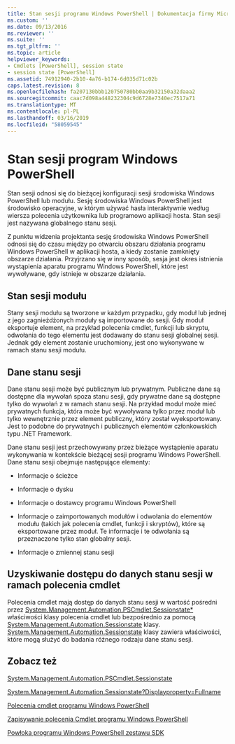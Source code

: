 ```yaml
---
title: Stan sesji programu Windows PowerShell | Dokumentacja firmy Microsoft
ms.custom: ''
ms.date: 09/13/2016
ms.reviewer: ''
ms.suite: ''
ms.tgt_pltfrm: ''
ms.topic: article
helpviewer_keywords:
- Cmdlets [PowerShell], session state
- session state [PowerShell]
ms.assetid: 74912940-2b10-4a76-b174-6d035d71c02b
caps.latest.revision: 8
ms.openlocfilehash: fa207130bbb120750780bb0aa9b32150a32daaa2
ms.sourcegitcommit: caac7d098a448232304c9d6728e7340ec7517a71
ms.translationtype: MT
ms.contentlocale: pl-PL
ms.lasthandoff: 03/16/2019
ms.locfileid: "58059545"
---
```

# <a name="windows-powershell-session-state"></a>Stan sesji program Windows PowerShell

Stan sesji odnosi się do bieżącej konfiguracji sesji środowiska Windows PowerShell lub modułu. Sesję środowiska Windows PowerShell jest środowisko operacyjne, w którym używać hasła interaktywnie według wiersza polecenia użytkownika lub programowo aplikacji hosta. Stan sesji jest nazywana globalnego stanu sesji.

Z punktu widzenia projektanta sesję środowiska Windows PowerShell odnosi się do czasu między po otwarciu obszaru działania programu Windows PowerShell w aplikacji hosta, a kiedy zostanie zamknięty obszarze działania. Przyjrzano się w inny sposób, sesja jest okres istnienia wystąpienia aparatu programu Windows PowerShell, które jest wywoływane, gdy istnieje w obszarze działania.

## <a name="module-session-state"></a>Stan sesji modułu

Stany sesji modułu są tworzone w każdym przypadku, gdy moduł lub jednej z jego zagnieżdżonych moduły są importowane do sesji. Gdy moduł eksportuje element, na przykład polecenia cmdlet, funkcji lub skryptu, odwołania do tego elementu jest dodawany do stanu sesji globalnej sesji. Jednak gdy element zostanie uruchomiony, jest ono wykonywane w ramach stanu sesji modułu.

## <a name="session-state-data"></a>Dane stanu sesji

Dane stanu sesji może być publicznym lub prywatnym. Publiczne dane są dostępne dla wywołań spoza stanu sesji, gdy prywatne dane są dostępne tylko do wywołań z w ramach stanu sesji. Na przykład moduł może mieć prywatnych funkcja, która może być wywoływana tylko przez moduł lub tylko wewnętrznie przez element publiczny, który został wyeksportowany. Jest to podobne do prywatnych i publicznych elementów członkowskich typu .NET Framework.

Dane stanu sesji jest przechowywany przez bieżące wystąpienie aparatu wykonywania w kontekście bieżącej sesji programu Windows PowerShell. Dane stanu sesji obejmuje następujące elementy:

- Informacje o ścieżce

- Informacje o dysku

- Informacje o dostawcy programu Windows PowerShell

- Informacje o zaimportowanych modułów i odwołania do elementów modułu (takich jak polecenia cmdlet, funkcji i skryptów), które są eksportowane przez moduł. Te informacje i te odwołania są przeznaczone tylko stan globalny sesji.

- Informacje o zmiennej stanu sesji

## <a name="accessing-session-state-data-within-cmdlets"></a>Uzyskiwanie dostępu do danych stanu sesji w ramach polecenia cmdlet

Polecenia cmdlet mają dostęp do danych stanu sesji w wartość pośredni przez [System.Management.Automation.PSCmdlet.Sessionstate*](/dotnet/api/System.Management.Automation.PSCmdlet.SessionState) właściwości klasy polecenia cmdlet lub bezpośrednio za pomocą [ System.Management.Automation.Sessionstate](/dotnet/api/System.Management.Automation.SessionState) klasy. [System.Management.Automation.Sessionstate](/dotnet/api/System.Management.Automation.SessionState) klasy zawiera właściwości, które mogą służyć do badania różnego rodzaju dane stanu sesji.

## <a name="see-also"></a>Zobacz też

[System.Management.Automation.PSCmdlet.Sessionstate](/dotnet/api/System.Management.Automation.PSCmdlet.SessionState)

[System.Management.Automation.Sessionstate?Displayproperty=Fullname](/dotnet/api/System.Management.Automation.SessionState)

[Polecenia cmdlet programu Windows PowerShell](./cmdlet-overview.md)

[Zapisywanie polecenia Cmdlet programu Windows PowerShell](./writing-a-windows-powershell-cmdlet.md)

[Powłoka programu Windows PowerShell zestawu SDK](../windows-powershell-reference.md)
